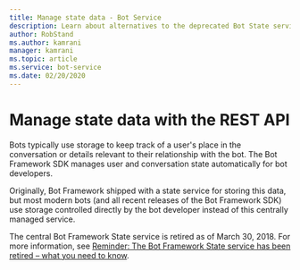 ```yaml
---
title: Manage state data - Bot Service
description: Learn about alternatives to the deprecated Bot State service. See how to keep track of information about users and conversations without using this service.
author: RobStand
ms.author: kamrani
manager: kamrani
ms.topic: article
ms.service: bot-service
ms.date: 02/20/2020
---
```


# Manage state data with the REST API

Bots typically use storage to keep track of a user's place in the conversation or details relevant to their relationship with the bot. The Bot Framework SDK manages user and conversation state automatically for bot developers. 

Originally, Bot Framework shipped with a state service for storing this data, but most modern bots (and all recent releases of the Bot Framework SDK) use storage controlled directly by the bot developer instead of this centrally managed service. 

The central Bot Framework State service is retired as of March 30, 2018. For more information, see [Reminder: The Bot Framework State service has been retired – what you need to know](https://blog.botframework.com/2018/04/02/reminder-the-bot-framework-state-service-has-been-retired-what-you-need-to-know/).
